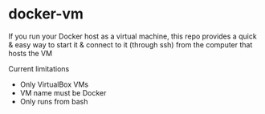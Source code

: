 docker-vm
=========

If you run your Docker host as a virtual machine, this repo provides a quick & easy way to start it & connect to it (through ssh) from the computer that hosts the VM

Current limitations
- Only VirtualBox VMs
- VM name must be Docker
- Only runs from bash
